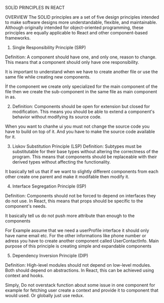 SOLİD PRINCIPLES IN REACT

OVERVIEW
The SOLID principles are a set of five design principles intended to make software designs more understandable, flexible, and maintainable. Although originally intended for object-oriented programming, these principles are equally applicable to React and other component-based frameworks.

1. Single Responsibility Principle (SRP)

Definition: A component should have one, and only one, reason to change. This means that a component should only have one responsibility.

It is important to understand when we have to create another file
or use the same file whlie creating new components.

İf the component we create only specialized for the main component
of the file then we create the sub-component in the same file
as main component in as.

2. Definition: Components should be open for extension but closed for modification. This means you should be able to extend a component's behavior without modifying its source code.

When you want to chanhe ui you must not change the source
code you have to build on top of it. And you have to make the
source code available for it.

3. Liskov Substitution Principle (LSP)
Definition: Subtypes must be substitutable for their base types without altering the correctness of the program. This means that components should be replaceable with their derived types without affecting the functionality.

It basically tell us that if we want to slightly different
components from each other create one parent and make it
modifable then modify it.


4. Interface Segregation Principle (ISP)

Definition: Components should not be forced to depend on interfaces they do not use. In React, this means that props should be specific to the component's needs.

It basically  tell us do not push more attribute than enough
to the components

For Example assume that we need a userProfile interface
it should only have name email etc. For the other informations
like phone number or adress you have to create another
component called UserContactInfo. Main purpose of this principle
is creating simple and expandable components


5. Dependency Inversion Principle (DIP)

Definition: High-level modules should not depend on low-level modules. Both should depend on abstractions. In React, this can be achieved using context and hooks.

Simply, Do not overstack function about some issue in one 
component for example for fetching user create a context
and provide it to component that would used. Or globally
just use redux.